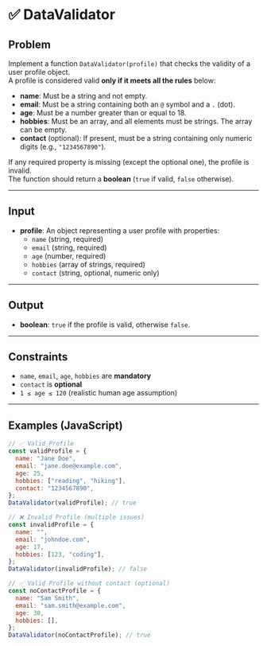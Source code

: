 # ✅ DataValidator

## Problem
Implement a function `DataValidator(profile)` that checks the validity of a user profile object.  
A profile is considered valid **only if it meets all the rules** below:

- **name**: Must be a string and not empty.
- **email**: Must be a string containing both an `@` symbol and a `.` (dot).
- **age**: Must be a number greater than or equal to 18.
- **hobbies**: Must be an array, and all elements must be strings. The array can be empty.
- **contact** (optional): If present, must be a string containing only numeric digits (e.g., `"1234567890"`).

If any required property is missing (except the optional one), the profile is invalid.  
The function should return a **boolean** (`true` if valid, `false` otherwise).

---

## Input
- **profile**: An object representing a user profile with properties:
  - `name` (string, required)
  - `email` (string, required)
  - `age` (number, required)
  - `hobbies` (array of strings, required)
  - `contact` (string, optional, numeric only)

---

## Output
- **boolean**: `true` if the profile is valid, otherwise `false`.

---

## Constraints
- `name`, `email`, `age`, `hobbies` are **mandatory**
- `contact` is **optional**
- `1 ≤ age ≤ 120` (realistic human age assumption)

---

## Examples (JavaScript)

```js
// ✅ Valid Profile
const validProfile = {
  name: "Jane Doe",
  email: "jane.doe@example.com",
  age: 25,
  hobbies: ["reading", "hiking"],
  contact: "1234567890",
};
DataValidator(validProfile); // true

// ❌ Invalid Profile (multiple issues)
const invalidProfile = {
  name: "",
  email: "johndoe.com",
  age: 17,
  hobbies: [123, "coding"],
};
DataValidator(invalidProfile); // false

// ✅ Valid Profile without contact (optional)
const noContactProfile = {
  name: "Sam Smith",
  email: "sam.smith@example.com",
  age: 30,
  hobbies: [],
};
DataValidator(noContactProfile); // true
